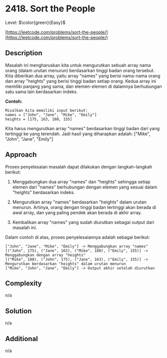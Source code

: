 # 2418. Sort the People

Level: $\color{green}{Easy}$

[https://leetcode.com/problems/sort-the-people/](https://leetcode.com/problems/sort-the-people/)

## Description

Masalah ini mengharuskan kita untuk mengurutkan sebuah array nama orang (dalam urutan menurun) berdasarkan tinggi badan orang tersebut. Kita diberikan dua array, yaitu array "names" yang berisi nama-nama orang dan array "heights" yang berisi tinggi badan setiap orang.
Kedua array ini memiliki panjang yang sama, dan elemen-elemen di dalamnya berhubungan satu sama lain berdasarkan indeks.

**Contoh:**

```text
Misalkan kita memiliki input berikut:
names = ["John", "Jane", "Mike", "Emily"]
heights = [175, 163, 180, 155]
```

Kita harus mengurutkan array "names" berdasarkan tinggi badan dari yang tertinggi ke yang terendah. Jadi hasil yang diharapkan adalah:
["Mike", "John", "Jane", "Emily"]

## Approach

Proses penyelesaian masalah dapat dilakukan dengan langkah-langkah berikut:

1. Menggabungkan dua array "names" dan "heights" sehingga setiap elemen dari "names" berhubungan dengan elemen yang sesuai dalam "heights" berdasarkan indeks.

2. Mengurutkan array "names" berdasarkan "heights" dalam urutan menurun.
   Artinya, orang dengan tinggi badan tertinggi akan berada di awal array, dan yang paling pendek akan berada di akhir array.

3. Kembalikan array "names" yang sudah diurutkan sebagai output dari masalah ini.

Dalam contoh di atas, proses penyelesaiannya adalah sebagai berikut:

```text
["John", "Jane", "Mike", "Emily"] -> Menggabungkan array "names"
[("John", 175), ("Jane", 163), ("Mike", 180), ("Emily", 155)] -> Menggabungkan dengan array "heights"
[("Mike", 180), ("John", 175), ("Jane", 163), ("Emily", 155)] -> Mengurutkan berdasarkan "heights" dalam urutan menurun
["Mike", "John", "Jane", "Emily"] -> Output akhir setelah diurutkan
```

## Complexity

n/a

## Solution

n/a

## Additional

n/a
